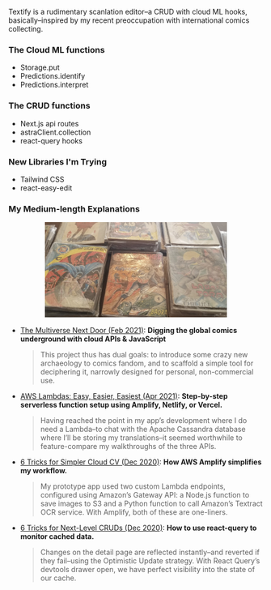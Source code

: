 Textify is a rudimentary scanlation editor–a CRUD with cloud ML hooks, basically–inspired by my recent preoccupation with international comics collecting.

### The Cloud ML functions

- Storage.put
- Predictions.identify
- Predictions.interpret

### The CRUD functions
- Next.js api routes
- astraClient.collection
- react-query hooks

### New Libraries I'm Trying

- Tailwind CSS
- react-easy-edit

### My Medium-length Explanations 
  <p align="center">
    <img width="360" src="./public/images/indo-stacks.png"/>
  </p>

- [The Multiverse Next Door (Feb 2021)](https://joeyanuff-33180.medium.com/the-multiverse-next-door-444477bdaf63): **Digging the global comics underground with cloud APIs & JavaScript**

  > This project thus has dual goals: to introduce some crazy new archaeology to comics fandom, and to scaffold a simple tool for deciphering it, narrowly designed for personal, non-commercial use.

- [AWS Lambdas: Easy, Easier, Easiest (Apr 2021)](https://joeyanuff-33180.medium.com/aws-lambdas-easy-easier-easiest-823e71c02bd9): **Step-by-step serverless function setup using Amplify, Netlify, or Vercel.**

  > Having reached the point in my app’s development where I do need a Lambda–to chat with the Apache Cassandra database where I’ll be storing my translations–it seemed worthwhile to feature-compare my walkthroughs of the three APIs.

- [6 Tricks for Simpler Cloud CV (Dec 2020)](https://joeyanuff-33180.medium.com/6-tricks-for-simpler-cloud-cv-1036b99ac791): **How AWS Amplify simplifies my workflow.**

  > My prototype app used two custom Lambda endpoints, configured using Amazon’s Gateway API: a Node.js function to save images to S3 and a Python function to call Amazon’s Textract OCR service. With Amplify, both of these are one-liners.

- [6 Tricks for Next-Level CRUDs (Dec 2020)](https://joeyanuff-33180.medium.com/6-tricks-for-next-level-cruds-9a916d9e4c87): **How to use react-query to monitor cached data.**

  > Changes on the detail page are reflected instantly–and reverted if they fail–using the Optimistic Update strategy. With React Query’s devtools drawer open, we have perfect visibility into the state of our cache.
